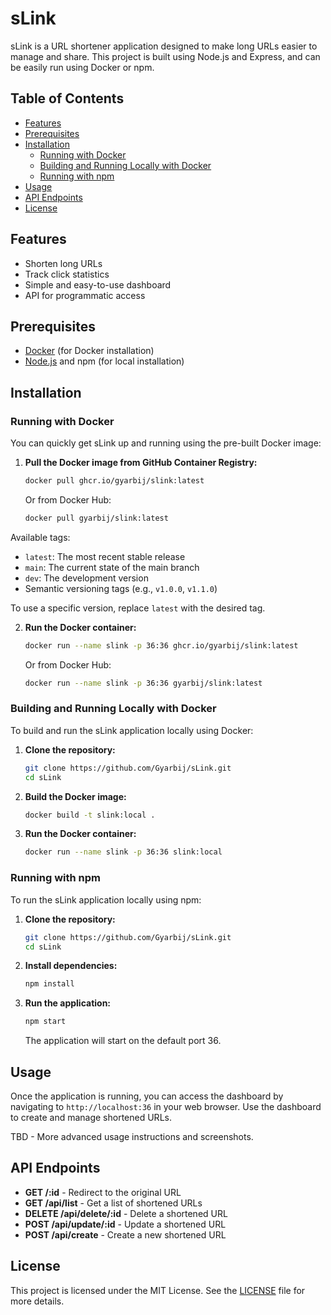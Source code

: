 # sLink

sLink is a URL shortener application designed to make long URLs easier to manage and share. This project is built using Node.js and Express, and can be easily run using Docker or npm.

## Table of Contents

- [Features](#features)
- [Prerequisites](#prerequisites)
- [Installation](#installation)
  - [Running with Docker](#running-with-docker)
  - [Building and Running Locally with Docker](#building-and-running-locally-with-docker)
  - [Running with npm](#running-with-npm)
- [Usage](#usage)
- [API Endpoints](#api-endpoints)
- [License](#license)

## Features

- Shorten long URLs
- Track click statistics
- Simple and easy-to-use dashboard
- API for programmatic access

## Prerequisites

- [Docker](https://www.docker.com/get-started) (for Docker installation)
- [Node.js](https://nodejs.org/en/download/) and npm (for local installation)

## Installation

### Running with Docker

You can quickly get sLink up and running using the pre-built Docker image:

1. **Pull the Docker image from GitHub Container Registry:**

   ```sh
   docker pull ghcr.io/gyarbij/slink:latest
   ```

   Or from Docker Hub:

   ```sh
   docker pull gyarbij/slink:latest
   ```
   
Available tags:
- `latest`: The most recent stable release
- `main`: The current state of the main branch
- `dev`: The development version
- Semantic versioning tags (e.g., `v1.0.0`, `v1.1.0`)

To use a specific version, replace `latest` with the desired tag.

2. **Run the Docker container:**

   ```sh
   docker run --name slink -p 36:36 ghcr.io/gyarbij/slink:latest
   ```

   Or from Docker Hub:

   ```sh
   docker run --name slink -p 36:36 gyarbij/slink:latest
   ```

### Building and Running Locally with Docker

To build and run the sLink application locally using Docker:

1. **Clone the repository:**

   ```sh
   git clone https://github.com/Gyarbij/sLink.git
   cd sLink
   ```

2. **Build the Docker image:**

   ```sh
   docker build -t slink:local .
   ```

3. **Run the Docker container:**

   ```sh
   docker run --name slink -p 36:36 slink:local
   ```

### Running with npm

To run the sLink application locally using npm:

1. **Clone the repository:**

   ```sh
   git clone https://github.com/Gyarbij/sLink.git
   cd sLink
   ```

2. **Install dependencies:**

   ```sh
   npm install
   ```

3. **Run the application:**

   ```sh
   npm start
   ```

   The application will start on the default port 36.

## Usage

Once the application is running, you can access the dashboard by navigating to `http://localhost:36` in your web browser. Use the dashboard to create and manage shortened URLs.

TBD - More advanced usage instructions and screenshots.

## API Endpoints

- **GET /:id** - Redirect to the original URL
- **GET /api/list** - Get a list of shortened URLs
- **DELETE /api/delete/:id** - Delete a shortened URL
- **POST /api/update/:id** - Update a shortened URL
- **POST /api/create** - Create a new shortened URL

## License

This project is licensed under the MIT License. See the [LICENSE](LICENSE) file for more details.